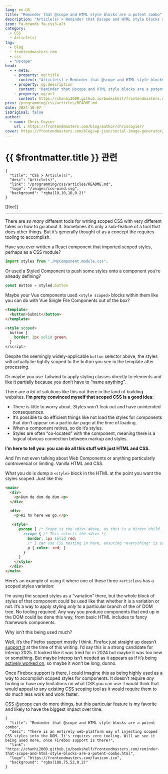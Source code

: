 ```yaml
---
lang: en-US
title: "Reminder that @scope and HTML style blocks are a potent combo"
description: "Article(s) > Reminder that @scope and HTML style blocks are a potent combo"
icon: fa-brands fa-css3-alt
category:
  - CSS
  - Article(s)
tag:
  - blog
  - frontendmasters.com
  - css
  - "@scope"
head:
  - - meta:
    - property: og:title
      content: "Article(s) > Reminder that @scope and HTML style blocks are a potent combo"
    - property: og:description
      content: "Reminder that @scope and HTML style blocks are a potent combo"
    - property: og:url
      content: https://chanhi2000.github.io/bookshelf/frontendmasters.com/reminder-that-scope-and-html-style-blocks-are-a-potent-combo.html
prev: /programming/css/articles/README.md
date: 2024-10-07
isOriginal: false
author:
  - name: Chris Coyier
    url : https://frontendmasters.com/blog/author/chriscoyier/
cover: https://frontendmasters.com/blog/wp-json/social-image-generator/v1/image/4121
---
```


# {{ $frontmatter.title }} 관련

```component VPCard
{
  "title": "CSS > Article(s)",
  "desc": "Article(s)",
  "link": "/programming/css/articles/README.md",
  "logo": "/images/ico-wind.svg",
  "background": "rgba(10,10,10,0.2)"
}
```

[[toc]]

---

<SiteInfo
  name="Reminder that @scope and HTML style blocks are a potent combo"
  desc="There is an entirely web-platform way of injecting scoped CSS styles into the DOM. It's requires zero tooling. Will we see it being used more, once Firebox support is there?"
  url="https://frontendmasters.com/blog/reminder-that-scope-and-html-style-blocks-are-a-potent-combo/"
  logo="https://frontendmasters.com/favicon.ico"
  preview="https://frontendmasters.com/blog/wp-json/social-image-generator/v1/image/4121"/>

There are *so many* different tools for writing scoped CSS with very different takes on how to go about it. Sometimes it’s only a sub-feature of a tool that does other things. But it’s generally thought of as a concept the requires tooling to accomplish.

Have you ever written a React component that imported scoped styles, perhaps as a CSS module?

```js
import styles from "./MyComponent.module.css";
```

Or used a Styled Component to push some styles onto a component you’re already defining?

```js
const Button = styled.button
```

Maybe your Vue components used `<style scoped>` blocks within them like you can do with Vue Single File Components out of the box?

```html
<template>
  <button>Submit</button>
</template>

<style scoped> 
  button {
    border: 3px solid green;
  }
</script>
```

Despite the seemingly widely-applicable `button` selector above, the styles will actually be tightly scoped to the button you see in the template after processing.

Or maybe you use Tailwind to apply styling classes directly to elements and like it partially because you don’t have to “name anything”.

There are *a lot* of solutions like this out there in the land of building websites. **I’m pretty convinced myself that scoped CSS is a good idea:**

- There is little to worry about. Styles won’t leak out and have unintended consequences.
- It’s possible to do efficient things like not load the styles for components that don’t appear on a particular page at the time of loading.
- When a component retires, so do it’s styles.
- Styles are often “co-located” with the component, meaning there is a logical obvious connection between markup and styles.

**I’m here to tell you: you can do all this stuff with just HTML and CSS.**

And I’m not even talking about Web Components or anything particularly controversial or limiting. Vanilla HTML and CSS.

What you do is dump a `<style>` block in the HTML at the point you want the styles scoped. Just like this:

```html
<main>
  <div>
    <p>Dum de dum de dum.<p>
  </div>

  <div>
    <p>Hi ho here we go.</p>

   <style>
      @scope { /* Scope is the <div> above, as this is a direct child. */
        :scope { /* This selects the <div> */
          border: 1px solid red;
          /* I can use CSS nesting in here, ensuring *everything* is safely scoped */
          p { color: red; }
        }
      } 
    </style>
  </div>
</main>
```

Here’s an example of using it where one of these three `<article>`s has a scoped styles variation:

<CodePen
  user="chriscoyier"
  slug-hash="poMbRmG"
  title="Using Scope"
  :default-tab="['css','result']"
  :theme="$isDarkmode ? 'dark': 'light'"/>

I’m using the scoped styles as a “variation” there, but the whole block of styles of that component could be used like that whether it is a variation or not. It’s a way to apply styling *only* to a particular branch of the ol’ DOM tree. No tooling required. Any way you produce components that end up in the DOM could be done this way, from basic HTML includes to fancy framework components.

Why isn’t this being used much?

Well, it’s the Firefox support mostly I think. Firefox just straight up doesn’t [<VPIcon icon="fas fa-globe"/>support it](https://caniuse.com/css-cascade-scope) at the time of this writing. I’d say this is a strong candidate for Interop 2025. It looked like it was tried for in 2024 but maybe it was too new or something. But maybe Interop isn’t needed as it appears as if it’s being [<VPIcon icon="fa-brands fa-firefox"/>actively worked on](https://bugzilla.mozilla.org/show_bug.cgi?id=1830512), so maybe it won’t be long, dunno.

Once Firebox support is there, I could imagine this as being highly used as a way to accomplish scoped styles for components. It doesn’t require *any* tooling or have *any* limitations on what CSS you can use. I would think that would appeal to any existing CSS scoping tool as it would require them to do much less work and work faster.

[<VPIcon icon="fa-brands fa-firefox"/>CSS @scope](https://developer.mozilla.org/en-US/docs/Web/CSS/@scope) can do more things, but this particular feature is my favorite and likely to have the biggest impact over time.

<!-- TODO: add ARTICLE CARD -->
```component VPCard
{
  "title": "Reminder that @scope and HTML style blocks are a potent combo",
  "desc": "There is an entirely web-platform way of injecting scoped CSS styles into the DOM. It's requires zero tooling. Will we see it being used more, once Firebox support is there?",
  "link": "https://chanhi2000.github.io/bookshelf/frontendmasters.com/reminder-that-scope-and-html-style-blocks-are-a-potent-combo.html",
  "logo": "https://frontendmasters.com/favicon.ico",
  "background": "rgba(188,75,52,0.2)"
}
```
